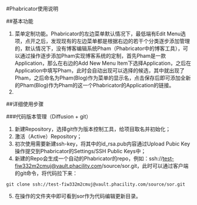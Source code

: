 
#Phabricator使用说明

##基本功能

1. 菜单定制功能。Phabricator的左边菜单默认情况下，最低端有Edit Menu选项，点开之后，发现现有的左边菜单都是根据右边的若干个分类逐步添加管理的，默认情况下，没有博客编辑系统Pham（Phabricator中的博客工具），可以通过操作逐步添加Pham实现博客系统的定制，首先Pham是一款Application，那么在右边的Add New Menu Item下选择Application，之后在Application中填写Pham，此时会自动出现可以选择的候选，其中就出现了Pham，之后命名为Pham(Blog)作为菜单的显示名，点击保存后即可添加全新的Pham(Blog)作为Pham的这一个Phabricator的Application的链接。
2. 

##详细使用步骤

###代码版本管理（Diffusion + git）

1. 新建Repository，选择git作为版本控制工具，给项目取名并初始化；
2. 激活（Active）Repository；
3. 初次使用需要新建ssh-key，将其中的id_rsa.pub内容通过Upload Pubic Key操作提交到Phabricator的Settings/SSH Public Keys中；
4. 新建的Repo会生成一个自动的Phabricator的repo，例如：ssh://test-fiw332m2cmuj@vault.phacility.com/source/sor.git，此时可以通过客户端的git命令，将代码拉下来：

```
git clone ssh://test-fiw332m2cmuj@vault.phacility.com/source/sor.git
```

5. 在操作的文件夹中即可看到sor作为代码编辑更新目录。





